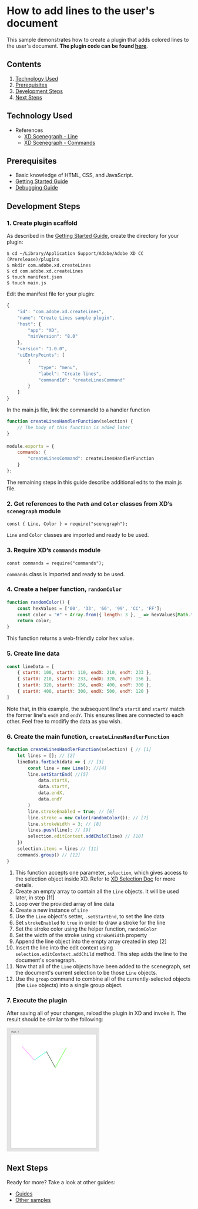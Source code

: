 # How to add lines to the user's document

This sample demonstrates how to create a plugin that adds colored lines to the user's document. **The plugin code can be found [here](https://github.com/AdobeXD/Plugin-Samples/tree/master/how-to-draw-lines)**.

<!-- Image or GIF if necessary -->
<!-- ![PLUGINNAME]() -->

<!-- doctoc command config: -->
<!-- $ doctoc ./readme.md --title "## Contents" --entryprefix 1. --gitlab --maxlevel 2 -->

<!-- START doctoc generated TOC please keep comment here to allow auto update -->
<!-- DON'T EDIT THIS SECTION, INSTEAD RE-RUN doctoc TO UPDATE -->
## Contents

1. [Technology Used](#technology-used)
1. [Prerequisites](#prerequisites)
1. [Development Steps](#development-steps)
1. [Next Steps](#next-steps)

<!-- END doctoc generated TOC please keep comment here to allow auto update -->

## Technology Used
- References
    - [XD Scenegraph - Line](/reference/scenegraph.md#Line)
    - [XD Scenegraph - Commands](/reference/commands.md)

## Prerequisites
- Basic knowledge of HTML, CSS, and JavaScript.
- [Getting Started Guide](/Guides/getting-started-guide)
- [Debugging Guide](/Guides/debugging-guide)

## Development Steps

### 1.  Create plugin scaffold

As described in the [Getting Started Guide](/Guides/getting-started-guide), create the directory for your plugin:

```
$ cd ~/Library/Application Support/Adobe/Adobe XD CC (Prerelease)/plugins
$ mkdir com.adobe.xd.createLines
$ cd com.adobe.xd.createLines
$ touch manifest.json
$ touch main.js
```

Edit the manifest file for your plugin:

```js
{
    "id": "com.adobe.xd.createLines",
    "name": "Create Lines sample plugin",
    "host": {
        "app": "XD",
        "minVersion": "8.0"
    },
    "version": "1.0.0",
    "uiEntryPoints": [
        {
            "type": "menu",
            "label": "Create lines",
            "commandId": "createLinesCommand"
        }
    ]
}
```

In the main.js file, link the commandId to a handler function

```js
function createLinesHandlerFunction(selection) {
    // The body of this function is added later
}

module.exports = {
    commands: {
        "createLinesCommand": createLinesHandlerFunction
    }
};
```

The remaining steps in this guide describe additional edits to the main.js file.

### 2.  Get references to the `Path` and `Color` classes from XD’s `scenegraph` module
```
const { Line, Color } = require("scenegraph");
```
`Line` and `Color` classes are imported and ready to be used.

### 3.  Require XD’s `commands` module
```
const commands = require("commands");
```
`commands` class is imported and ready to be used.

### 4. Create a helper function, `randomColor`
```js
function randomColor() {
    const hexValues = ['00', '33', '66', '99', 'CC', 'FF'];
    const color = "#" + Array.from({ length: 3 }, _ => hexValues[Math.floor(Math.random() * hexValues.length)]).join("");
    return color;
}
```
This function returns a web-friendly color hex value.

### 5. Create line data
```js
const lineData = [
    { startX: 100, startY: 110, endX: 210, endY: 233 },
    { startX: 210, startY: 233, endX: 320, endY: 156 },
    { startX: 320, startY: 156, endX: 400, endY: 300 },
    { startX: 400, startY: 300, endX: 500, endY: 120 }
]
```
Note that, in this example, the subsequent line's `startX` and `startY` match the former line's `endX` and `endY`. This ensures lines are connected to each other. Feel free to modifiy the data as you wish.

### 6. Create the main function, `createLinesHandlerFunction`
```js
function createLinesHandlerFunction(selection) { // [1]
    let lines = []; // [2]
    lineData.forEach(data => { // [3]
        const line = new Line(); //[4]
        line.setStartEnd( //[5]
            data.startX,
            data.startY,
            data.endX,
            data.endY
        )
        line.strokeEnabled = true; // [6]
        line.stroke = new Color(randomColor()); // [7]
        line.strokeWidth = 3; // [8]
        lines.push(line); // [9]
        selection.editContext.addChild(line) // [10]
    })
    selection.items = lines // [11]
    commands.group() // [12]
}
```
1. This function accepts one parameter, `selection`, which gives access to the selection object inside XD. Refer to [XD Selection Doc](/reference/selection.md) for more details.
2. Create an empty array to contain all the `Line` objects.  It will be used later, in step [11]
3. Loop over the provided array of line data
4. Create a new instance of `Line`
5. Use the `Line` object's setter, `.setStartEnd`, to set the line data
6. Set `strokeEnabled` to `true` in order to draw a stroke for the line
7. Set the stroke color using the helper function, `randomColor`
8. Set the width of the stroke using `strokeWidth` property
9. Append the line object into the empty array created in step [2]
10. Insert the line into the edit context using `selection.editContext.addChild` method.  This step adds the line to the document's scenegraph.
11. Now that all of the `Line` objects have been added to the scenegraph, set the document's current selection to be those `Line` objects.
12. Use the `group` command to combine all of the currently-selected objects (the `Line` objects) into a single group object.

### 7. Execute the plugin

After saving all of your changes, reload the plugin in XD and invoke it.  The result should be similar to the following:

<img src="/images/readme-assets/lines.png" width="50%" height="50%">

## Next Steps

Ready for more? Take a look at other guides:

- [Guides](/Guides)
- [Other samples](https://github.com/AdobeXD/Plugin-Samples)